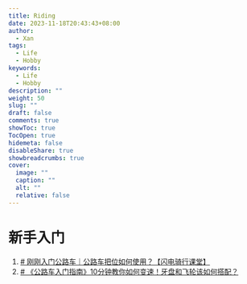 ```yaml
---
title: Riding
date: 2023-11-18T20:43:43+08:00
author:
  - Xan
tags:
  - Life
  - Hobby
keywords:
  - Life
  - Hobby
description: ""
weight: 50
slug: ""
draft: false
comments: true
showToc: true
TocOpen: true
hidemeta: false
disableShare: true
showbreadcrumbs: true
cover:
  image: ""
  caption: ""
  alt: ""
  relative: false
---
```

# 新手入门
1. [# 刚刚入门公路车｜公路车把位如何使用？【闪电骑行课堂】](https://www.bilibili.com/video/BV16J411q7kT/?spm_id_from=333.788.recommend_more_video.0&vd_source=ae16ff6478eb15c1b87880540263910b)
2. [# 《公路车入门指南》10分钟教你如何变速！牙盘和飞轮该如何搭配？](https://www.bilibili.com/video/BV1gt4y1b7X3/?spm_id_from=333.337.search-card.all.click&vd_source=ae16ff6478eb15c1b87880540263910b)